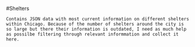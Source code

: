 #Shelters

	Contains JSON data with most current information on different shelters within Chicago. Because of the number of shelters around the city is so large but there their information is outdated, I need as much help as possilbe filtering through relevant informmation and collect it here.
